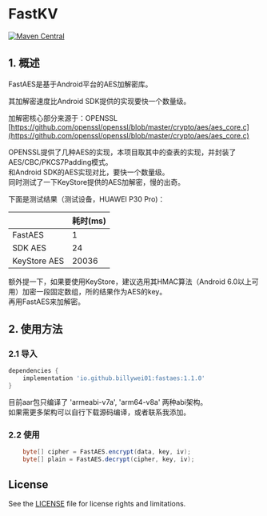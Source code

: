 # FastKV
[![Maven Central](https://img.shields.io/maven-central/v/io.github.billywei01/fastaes)](https://search.maven.org/artifact/io.github.billywei01/fastaes)

## 1. 概述
FastAES是基于Android平台的AES加解密库。<br>

其加解密速度比Android SDK提供的实现要快一个数量级。

加解密核心部分来源于：OPENSSL <br>
[https://github.com/openssl/openssl/blob/master/crypto/aes/aes_core.c](https://github.com/openssl/openssl/blob/master/crypto/aes/aes_core.c)

OPENSSL提供了几种AES的实现，本项目取其中的查表的实现，并封装了AES/CBC/PKCS7Padding模式。<br>
和Android SDK的AES实现对比，要快一个数量级。<br>
同时测试了一下KeyStore提供的AES加解密，慢的出奇。

下面是测试结果（测试设备，HUAWEI P30 Pro)：

|              | 耗时(ms) 
--------------|---
 FastAES      | 1  
SDK AES      | 24 
 KeyStore AES | 20036


额外提一下，如果要使用KeyStore，建议选用其HMAC算法（Android 6.0以上可用）加密一段固定数组，所的结果作为AES的key。<br>
再用FastAES来加解密。
   
## 2. 使用方法

### 2.1 导入

```gradle
dependencies {
    implementation 'io.github.billywei01:fastaes:1.1.0'
}
```

目前aar包只编译了 'armeabi-v7a', 'arm64-v8a' 两种abi架构。 <br>
如果需更多架构可以自行下载源码编译，或者联系我添加。

### 2.2 使用
```java
    byte[] cipher = FastAES.encrypt(data, key, iv);
    byte[] plain = FastAES.decrypt(cipher, key, iv);
```

## License
See the [LICENSE](LICENSE) file for license rights and limitations.



